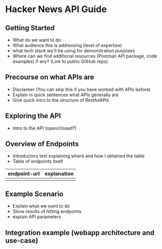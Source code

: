 # Hacker News API Guide

## Getting Started

- What do we want to do
- What audience this is addressing (level of expertise)
- what tech stack we'll be using for demonstration purposes
- Where can we find additional resources (Postman API package, code examples) if any? (Link to public GitHub repo)

## Precourse on what APIs are
- Disclaimer (You can skip this if you have worked with APIs before)
- Explain in quick sentences what APIs generally are
- Give quick intro to the structure of RestfulAPIs

## Exploring the API

- Intro to the API (open/closed?)

## Overview of Endpoints

- Introductory text explaining where and how I obtained the table
- Table of endpoints itself

|endpoint-url|explanation|
|---|---|
|||

## Example Scenario

- Explain what we want to do
- Show results of hitting endpoints
- explain API parameters

## Integration example (webapp architecture and use-case)